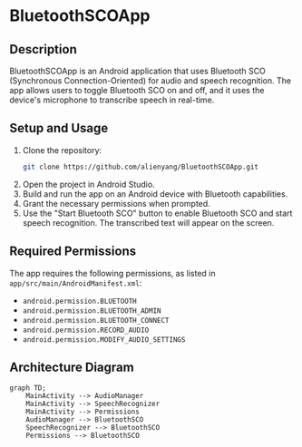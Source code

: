 # BluetoothSCOApp

## Description
BluetoothSCOApp is an Android application that uses Bluetooth SCO (Synchronous Connection-Oriented) for audio and speech recognition. The app allows users to toggle Bluetooth SCO on and off, and it uses the device's microphone to transcribe speech in real-time.

## Setup and Usage
1. Clone the repository:
   ```bash
   git clone https://github.com/alienyang/BluetoothSCOApp.git
   ```
2. Open the project in Android Studio.
3. Build and run the app on an Android device with Bluetooth capabilities.
4. Grant the necessary permissions when prompted.
5. Use the "Start Bluetooth SCO" button to enable Bluetooth SCO and start speech recognition. The transcribed text will appear on the screen.

## Required Permissions
The app requires the following permissions, as listed in `app/src/main/AndroidManifest.xml`:
- `android.permission.BLUETOOTH`
- `android.permission.BLUETOOTH_ADMIN`
- `android.permission.BLUETOOTH_CONNECT`
- `android.permission.RECORD_AUDIO`
- `android.permission.MODIFY_AUDIO_SETTINGS`

## Architecture Diagram
```mermaid
graph TD;
    MainActivity --> AudioManager
    MainActivity --> SpeechRecognizer
    MainActivity --> Permissions
    AudioManager --> BluetoothSCO
    SpeechRecognizer --> BluetoothSCO
    Permissions --> BluetoothSCO
```
